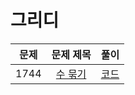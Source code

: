 # 그리디

문제|문제 제목|풀이|
|:---:|:---:|:---:|
|1744|[수 묶기]([https://www.acmicpc.net/problem/14889](https://www.acmicpc.net/problem/1744))|[코드](https://github.com/SunHyeYoon/PS/blob/main/%EC%95%8C%EA%B3%A0%EB%A6%AC%EC%A6%98/%EA%B7%B8%EB%A6%AC%EB%94%94/1744.py)|


